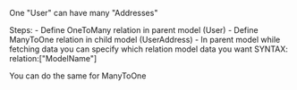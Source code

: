 One "User" can have many "Addresses"

Steps:
    - Define OneToMany relation in parent model (User)
    - Define ManyToOne relation in child model (UserAddress)
    - In parent model while fetching data you can specify which relation model data you want
            SYNTAX: relation:["ModelName"]
    

You can do the same for ManyToOne